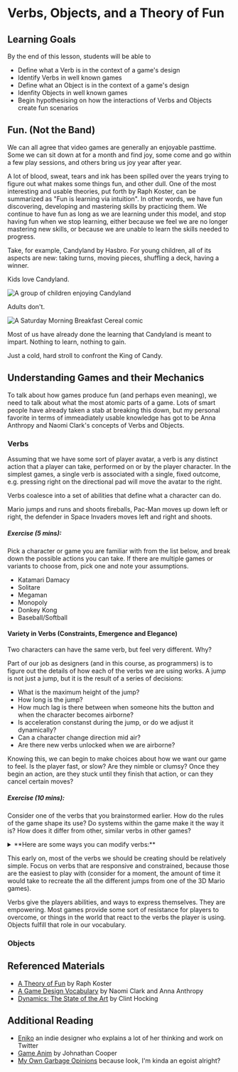 # Verbs, Objects, and a Theory of Fun

## Learning Goals
By the end of this lesson, students will be able to

- Define what a Verb is in the context of a game's design
- Identify Verbs in well known games
- Define what an Object is in the context of a game's design
- Idenfity Objects in well known games
- Begin hypothesising on how the interactions of Verbs and Objects create fun scenarios

## Fun. (Not the Band)

We can all agree that video games are generally an enjoyable pasttime. Some we can sit down at for a month and find joy, some come and go within a few play sessions, and others bring us joy year after year.

A lot of blood, sweat, tears and ink has been spilled over the years trying to figure out what makes some things fun, and other dull. One of the most interesting and usable theories, put forth by Raph Koster, can be summarized as "Fun is learning via intuition". In other words, we have fun discovering, developing and mastering skills by practicing them. We continue to have fun as long as we are learning under this model, and stop having fun when we stop learning, either because we feel we are no longer mastering new skills, or because we are unable to learn the skills needed to progress.

Take, for example, Candyland by Hasbro. For young children, all of its aspects are new: taking turns, moving pieces, shuffling a deck, having a winner. 

Kids love Candyland.

![A group of children enjoying Candyland](https://www.scholastic.com/content/dam/teachers/blogs/nancy-jang/2017-2018/NJ-moregames-candyland1.JPG)

Adults don't.

![A Saturday Morning Breakfast Cereal comic](https://i.kym-cdn.com/photos/images/original/001/368/118/be5.png)

Most of us have already done the learning that Candyland is meant to impart. Nothing to learn, nothing to gain.

Just a cold, hard stroll to confront the King of Candy.

## Understanding Games and their Mechanics

To talk about how games produce fun (and perhaps even meaning), we need to talk about what the most atomic parts of a game. Lots of smart people have already taken a stab at breaking this down, but my personal favorite in terms of immeadiately usable knowledge has got to be Anna Anthropy and Naomi Clark's concepts of Verbs and Objects.

### Verbs

Assuming that we have some sort of player avatar, a verb is any distinct action that a player can take, performed on or by the player character. In the simplest games, a single verb is associated with a single, fixed outcome, e.g. pressing right on the directional pad will move the avatar to the right.

Verbs coalesce into a set of abilities that define what a character can do.

Mario jumps and runs and shoots fireballs, Pac-Man moves up down left or right, the defender in Space Invaders moves left and right and shoots.

##### Exercise (5 mins):

Pick a character or game you are familiar with from the list below, and break down the possible actions you can take. If there are multiple games or variants to choose from, pick one and note your assumptions.

- Katamari Damacy
- Solitare
- Megaman
- Monopoly
- Donkey Kong
- Baseball/Softball

#### Variety in Verbs (Constraints, Emergence and Elegance)

Two characters can have the same verb, but feel very different. Why?

Part of our job as designers (and in this course, as programmers) is to figure out the details of how each of the verbs we are using works. A jump is not just a jump, but it is the result of a series of decisions:

- What is the maximum height of the jump?
- How long is the jump?
- How much lag is there between when someone hits the button and when the character becomes airborne?
- Is acceleration constanst during the jump, or do we adjust it dynamically?
- Can a character change direction mid air?
- Are there new verbs unlocked when we are airborne?

Knowing this, we can begin to make choices about how we want our game to feel. Is the player fast, or slow? Are they nimble or clumsy? Once they begin an action, are they stuck until they finish that action, or can they cancel certain moves?

##### Exercise (10 mins):
Consider one of the verbs that you brainstormed earlier. How do the rules of the game shape its use? Do systems within the game make it the way it is? How does it differ from other, similar verbs in other games?

<details>
<summary> **Here are some ways you can modify verbs:** </summary>
<br>

Some verbs are different because they are **Constrained**:

- In Space Invaders, you may only have one laser shot on the screen at a time
- In Solitare, you may only use the top card from the deck's 'flipped' pile
- In Dominion, you are initially limited to one purchase and one action per turn
- In Softball, you must pitch the ball underhanded

Some verbs are different because they are **Elegant** (as defined by Jesse Schell in 'The Art of Game Design'):

- In Mario 64, consecutive jumps go higher and higher
- In Downwell, shooting from your feet slows your descent and can eliminate foes
- In Sorry, drawing a 7 allows a player to either spend all of the movement on one pawn, or split the movement between two

Other verbs have **Emergent** properties:

- In Street Fighter 2, being hit by a move can leave an opponent stunned long enough to hit them again, leading to a combo
- In Half-Life 2, a player can reach slightly higher planes if they crouch mid-air
- In Soccer, the defense can force a skilled striker offsides with proper coordination

</details>

This early on, most of the verbs we should be creating should be relatively simple. Focus on verbs that are responsive and constrained, because those are the easiest to play with (consider for a moment, the amount of time it would take to recreate the all the different jumps from one of the 3D Mario games).

Verbs give the players abilities, and ways to express themselves. They are empowering. Most games provide some sort of resistance for players to overcome, or things in the world that react to the verbs the player is using. Objects fulfill that role in our vocabulary.

### Objects



## Referenced Materials

- [A Theory of Fun](https://www.theoryoffun.com/) by Raph Koster
- [A Game Design Vocabulary](https://www.amazon.com/Game-Design-Vocabulary-Foundational-Principles/dp/0321886925) by Naomi Clark and Anna Anthropy
- [Dynamics: The State of the Art](https://www.gdcvault.com/play/1014597/Dynamics-The-State-of-the) by Clint Hocking

## Additional Reading

- [Eniko](https://twitter.com/Enichan) an indie designer who explains a lot of her thinking and work on Twitter
- [Game Anim](https://www.amazon.com/Game-Anim-Video-Animation-Explained/dp/1138094870/ref=asc_df_1138094870/?tag=hyprod-20&linkCode=df0&hvadid=266396064900&hvpos=1o1&hvnetw=g&hvrand=16399335368189957611&hvpone=&hvptwo=&hvqmt=&hvdev=c&hvdvcmdl=&hvlocint=&hvlocphy=1027744&hvtargid=pla-635776353047&psc=1) by Johnathan Cooper
- [My Own Garbage Opinions](https://twitter.com/LegendaryVermin) because look, I'm kinda an egoist alright?
